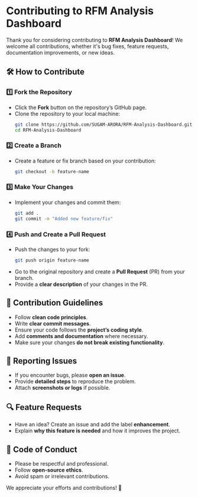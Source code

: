# Contributing to RFM Analysis Dashboard

Thank you for considering contributing to **RFM Analysis Dashboard**! We welcome all contributions, whether it's bug fixes, feature requests, documentation improvements, or new ideas.

## 🛠 How to Contribute

### 1️⃣ Fork the Repository
- Click the **Fork** button on the repository’s GitHub page.
- Clone the repository to your local machine:
  ```bash
  git clone https://github.com/SUGAM-ARORA/RFM-Analysis-Dashboard.git
  cd RFM-Analysis-Dashboard
  ```

### 2️⃣ Create a Branch
- Create a feature or fix branch based on your contribution:
  ```bash
  git checkout -b feature-name
  ```

### 3️⃣ Make Your Changes
- Implement your changes and commit them:
  ```bash
  git add .
  git commit -m "Added new feature/fix"
  ```

### 4️⃣ Push and Create a Pull Request
- Push the changes to your fork:
  ```bash
  git push origin feature-name
  ```
- Go to the original repository and create a **Pull Request** (PR) from your branch.
- Provide a **clear description** of your changes in the PR.

## 📌 Contribution Guidelines

- Follow **clean code principles**.
- Write **clear commit messages**.
- Ensure your code follows the **project’s coding style**.
- Add **comments and documentation** where necessary.
- Make sure your changes **do not break existing functionality**.

## 🐛 Reporting Issues
- If you encounter bugs, please **open an issue**.
- Provide **detailed steps** to reproduce the problem.
- Attach **screenshots or logs** if possible.

## 🔍 Feature Requests
- Have an idea? Create an issue and add the label **enhancement**.
- Explain **why this feature is needed** and how it improves the project.

## 🎯 Code of Conduct
- Please be respectful and professional.
- Follow **open-source ethics**.
- Avoid spam or irrelevant contributions.

We appreciate your efforts and contributions! 🚀


